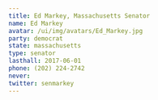 ```yaml
---
title: Ed Markey, Massachusetts Senator
name: Ed Markey
avatar: /ui/img/avatars/Ed_Markey.jpg
party: democrat
state: massachusetts
type: senator
lasthall: 2017-06-01
phone: (202) 224-2742
never: 
twitter: senmarkey
---
```


